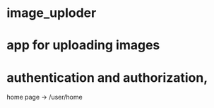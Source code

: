 # image_uploder
# app for uploading images 

# authentication and authorization, 
home page -> /user/home
